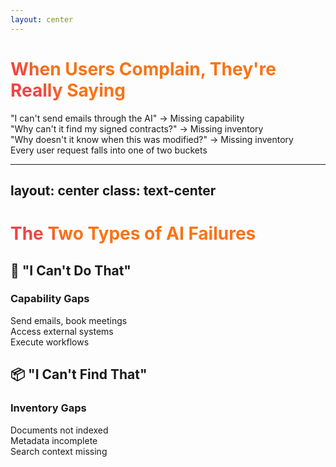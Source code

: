 ```yaml
---
layout: center
---
```


# When Users Complain, They're Really Saying

<v-click>

<div class="space-y-8 mt-12 max-w-4xl mx-auto">
  <div class="text-xl text-gray-700">"I can't send emails through the AI" <span class="text-red-500 text-base">→ Missing capability</span></div>
  <div class="text-xl text-gray-700">"Why can't it find my signed contracts?" <span class="text-orange-500 text-base">→ Missing inventory</span></div>
  <div class="text-xl text-gray-700">"Why doesn't it know when this was modified?" <span class="text-orange-500 text-base">→ Missing inventory</span></div>
</div>

</v-click>

<v-click>

<div class="text-center mt-12 text-lg text-gray-600">
  Every user request falls into one of two buckets
</div>

</v-click>

<style>
h1 {
  background: linear-gradient(45deg, #ef4444 10%, #f97316 20%);
  background-size: 100%;
  -webkit-background-clip: text;
  -moz-background-clip: text;
  -webkit-text-fill-color: transparent;
  -moz-text-fill-color: transparent;
}
</style>

---
layout: center
class: text-center
---

# The Two Types of AI Failures

<div class="grid grid-cols-2 gap-16 pt-8 max-w-6xl mx-auto">

<div v-click>

## 🔧 "I Can't Do That"
### Capability Gaps

<div class="space-y-6 mt-6 text-left">
  <div class="flex items-center space-x-4">
    <div class="w-4 h-4 bg-red-400 rounded-full flex-shrink-0"></div>
    <span class="text-lg">Send emails, book meetings</span>
  </div>
  <div class="flex items-center space-x-4">
    <div class="w-4 h-4 bg-orange-400 rounded-full flex-shrink-0"></div>
    <span class="text-lg">Access external systems</span>
  </div>
  <div class="flex items-center space-x-4">
    <div class="w-4 h-4 bg-yellow-400 rounded-full flex-shrink-0"></div>
    <span class="text-lg">Execute workflows</span>
  </div>
</div>

</div>

<div v-click>

## 📦 "I Can't Find That"
### Inventory Gaps

<div class="space-y-6 mt-6 text-left">
  <div class="flex items-center space-x-4">
    <div class="w-4 h-4 bg-red-400 rounded-full flex-shrink-0"></div>
    <span class="text-lg">Documents not indexed</span>
  </div>
  <div class="flex items-center space-x-4">
    <div class="w-4 h-4 bg-orange-400 rounded-full flex-shrink-0"></div>
    <span class="text-lg">Metadata incomplete</span>
  </div>
  <div class="flex items-center space-x-4">
    <div class="w-4 h-4 bg-yellow-400 rounded-full flex-shrink-0"></div>
    <span class="text-lg">Search context missing</span>
  </div>
</div>

</div>

</div>

<style>
h1 {
  background: linear-gradient(45deg, #ef4444 10%, #f97316 20%);
  background-size: 100%;
  -webkit-background-clip: text;
  -moz-background-clip: text;
  -webkit-text-fill-color: transparent;
  -moz-text-fill-color: transparent;
}
</style>
